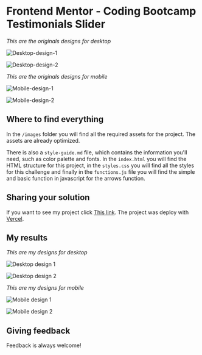 # Frontend Mentor - Coding Bootcamp Testimonials Slider

*This are the originals designs for desktop*

![Desktop-design-1](./design/desktop-design-slide-1.jpg)

![Desktop-design-2](./design/desktop-design-slide-2.jpg)


*This are the originals designs for mobile*

![Mobile-design-1](./design/mobile-design-slide-1.jpg)

![Mobile-design-2](./design/mobile-design-slide-2.jpg)


## Where to find everything

In the `/images` folder you will find all the required assets for the project. The assets are already optimized.

There is also a `style-guide.md` file, which contains the information you'll need, such as color palette and fonts.
In the `index.html` you will find the HTML structure for this project, in the `styles.css` you will find all the styles for this challenge and finally in the `functions.js` file you will find the simple and basic function in javascript for the arrows function. 


## Sharing your solution

If you want to see my project click [This link](https://frontendmentor-testimonials-slider-two.vercel.app/). The project was deploy with [Vercel](https://vercel.com/). 


## My results

*This are my designs for desktop*

![Desktop design 1](./design/my-desktop-design-slide-1.png)

![Desktop design 2](./design/my-desktop-design-slide-2.png)



*This are my designs for mobile*

![Mobile design 1](./design/my-mobile-design-slide-1.png)

![Mobile design 2](./design/my-mobile-design-slide-2.png)


## Giving feedback

Feedback is always welcome!
